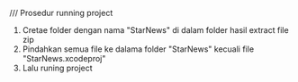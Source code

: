 /// Prosedur running project
1. Cretae folder dengan nama "StarNews" di dalam folder hasil extract file zip
2. Pindahkan semua file ke dalama folder "StarNews" kecuali file "StarNews.xcodeproj"
3. Lalu runing project
